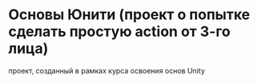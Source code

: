 # Основы Юнити (проект о попытке сделать простую action от 3-го лица)
проект, созданный в рамках курса освоения основ Unity
